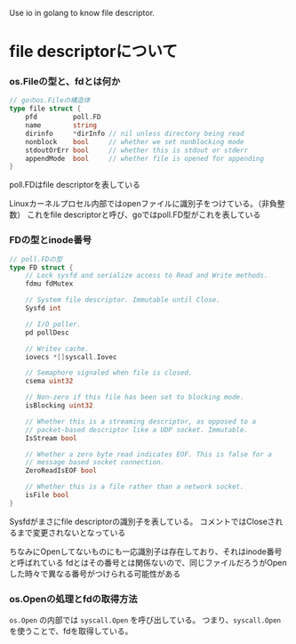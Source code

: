 
Use io in golang to know file descriptor.

# file descriptorについて

### os.Fileの型と、fdとは何か

```go
// goのos.Fileの構造体
type file struct {
	pfd         poll.FD
	name        string
	dirinfo     *dirInfo // nil unless directory being read
	nonblock    bool     // whether we set nonblocking mode
	stdoutOrErr bool     // whether this is stdout or stderr
	appendMode  bool     // whether file is opened for appending
}

```

poll.FDはfile descriptorを表している

Linuxカーネルプロセル内部ではopenファイルに識別子をつけている。（非負整数）
これをfile descriptorと呼び、goではpoll.FD型がこれを表している

### FDの型とinode番号

```go
// poll.FDの型
type FD struct {
	// Lock sysfd and serialize access to Read and Write methods.
	fdmu fdMutex

	// System file descriptor. Immutable until Close.
	Sysfd int

	// I/O poller.
	pd pollDesc

	// Writev cache.
	iovecs *[]syscall.Iovec

	// Semaphore signaled when file is closed.
	csema uint32

	// Non-zero if this file has been set to blocking mode.
	isBlocking uint32

	// Whether this is a streaming descriptor, as opposed to a
	// packet-based descriptor like a UDP socket. Immutable.
	IsStream bool

	// Whether a zero byte read indicates EOF. This is false for a
	// message based socket connection.
	ZeroReadIsEOF bool

	// Whether this is a file rather than a network socket.
	isFile bool
}

```

Sysfdがまさにfile descriptorの識別子を表している。
コメントではCloseされるまで変更されないとなっている

ちなみにOpenしてないものにも一応識別子は存在しており、それはinode番号と呼ばれている
fdとはその番号とは関係ないので、同じファイルだろうがOpenした時々で異なる番号がつけられる可能性がある

### os.Openの処理とfdの取得方法

`os.Open` の内部では `syscall.Open` を呼び出している。
つまり、`syscall.Open` を使うことで、fdを取得している。
